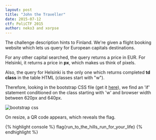 ```yaml
---
layout: post
title: "John the Traveller"
date: 2015-07-12
ctf: PoliCTF 2015
author: neko3 and xorpse
---
```


The challenge description hints to Finland. We're given a flight booking website which lets us query for European capitals destinations.

For any other capital searched, the query returns a price in EUR. For Helsinki, it returns a price in **px**, which makes us think of pixels.

Also, the query for Helsinki is the only one which returns completed **td class** in the table HTML (classes start with "w").

Therefore, looking in the bootstrap CSS file (get it [here](afnom.net/assets/2015/PoliCTF/jtrav-bootstrap.css)), we find an 'if' statement conditioned on the class starting with 'w' and browser width between 620px and 640px.

![bootstrap css](afnom.net/assets/2015/PoliCTF/traveller-bootstrap.png)

On resize, a QR code appears, which reveals the flag.

{% highlight console %}
flag{run_to_the_hills_run_for_your_life}
{% endhighlight %}

